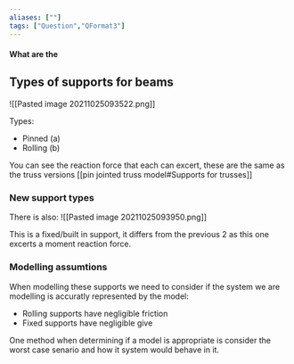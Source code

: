 ```yaml
---
aliases: [""]
tags: ["Question","QFormat3"]
---
```


#### What are the
## Types of supports for beams
![[Pasted image 20211025093522.png]]

Types:
- Pinned (a)
- Rolling (b)

You can see the reaction force that each can excert, these are the same as the truss versions [[pin jointed truss model#Supports for trusses]]

### New support types

There is also:
![[Pasted image 20211025093950.png]]

This is a fixed/built in support, it differs from the previous 2 as this one excerts a moment reaction force.

### Modelling assumtions
When modelling these supports we need to consider if the system we are modelling is accuratly represented by the model:
- Rolling supports have negligible friction
- Fixed supports have negligible give

One method when determining if a model is appropriate is consider the worst case senario and how it system would behave in it.
